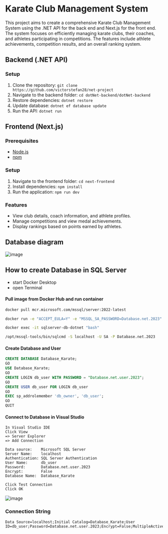 # Karate Club Management System

This project aims to create a comprehensive Karate Club Management System using the .NET API for the back end and Next.js for the front end. The system focuses on efficiently managing karate clubs, their coaches, and athletes participating in competitions. The features include athlete achievements, competition results, and an overall ranking system.
## Backend (.NET API)

### Setup
1. Clone the repository: `git clone https://github.com/victorstefan28/net-project`
2. Navigate to the backend folder: `cd dotNet-backend/dotNet-backend`
3. Restore dependencies: `dotnet restore`
4. Update database: `dotnet ef database update`
5. Run the API: `dotnet run`

## Frontend (Next.js)

### Prerequisites
- [Node.js](https://nodejs.org/)
- [npm](https://www.npmjs.com/)

### Setup
1. Navigate to the frontend folder: `cd next-frontend`
2. Install dependencies: `npm install`
3. Run the application: `npm run dev`

### Features
- View club details, coach information, and athlete profiles.
- Manage competitions and view medal achievements.
- Display rankings based on points earned by athletes.

## Database diagram
![image](documentation/images/database_karate_diagrams.png)

## How to create Database in SQL Server

- start Docker Desktop
- open Terminal

#### Pull image from Docker Hub and run container
```bash
docker pull mcr.microsoft.com/mssql/server:2022-latest

docker run -e "ACCEPT_EULA=Y" -e "MSSQL_SA_PASSWORD=Database.net.2023" -p 1433:1433 --name sqlserver-db-dotnet --hostname dotnet -d  mcr.microsoft.com/mssql/server:2022-latest

docker exec -it sqlserver-db-dotnet "bash"

/opt/mssql-tools/bin/sqlcmd -S localhost -U SA -P Database.net.2023
```
#### Create Database and User
```sql
CREATE DATABASE Database_Karate;
GO
USE Database_Karate;
GO
CREATE LOGIN db_user WITH PASSWORD = "Database.net.user.2023";
GO
CREATE USER db_user FOR LOGIN db_user
GO
EXEC sp_addrolemember 'db_owner', 'db_user';
GO
QUIT
```
#### Connect to Database in Visual Studio
```
In Visual Studio IDE
Click View 
=> Server Explorer 
=> Add Connection 

Data source:    Microsoft SQL Server 
Server Name:    localhost
Authentication: SQL Server Authentication
User Name:      db_user
Password:       Database.net.user.2023
Encrypt:        False
Database Name:  Database_Karate

Click Test Connection
Click OK
```

![image](documentation/images/connection-db.png)

### Connection String
```
Data Source=localhost;Initial Catalog=Database_Karate;User ID=db_user;Password=Database.net.user.2023;Encrypt=False;MultipleActiveResultSets=True;TrustServerCertificate=True"
```
